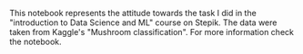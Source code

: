 This notebook represents the attitude towards the task I did in the 
"introduction to Data Science and ML" course on Stepik. 
The data were taken from Kaggle's "Mushroom classification". 
For more information check the notebook.
